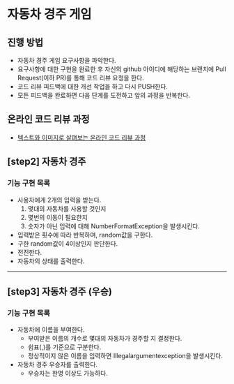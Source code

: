 # 자동차 경주 게임
## 진행 방법
* 자동차 경주 게임 요구사항을 파악한다.
* 요구사항에 대한 구현을 완료한 후 자신의 github 아이디에 해당하는 브랜치에 Pull Request(이하 PR)를 통해 코드 리뷰 요청을 한다.
* 코드 리뷰 피드백에 대한 개선 작업을 하고 다시 PUSH한다.
* 모든 피드백을 완료하면 다음 단계를 도전하고 앞의 과정을 반복한다.

## 온라인 코드 리뷰 과정
* [텍스트와 이미지로 살펴보는 온라인 코드 리뷰 과정](https://github.com/next-step/nextstep-docs/tree/master/codereview)


## [step2] 자동차 경주
### 기능 구현 목록
* 사용자에게 2개의 입력을 받는다.
    1. 몇대의 자동차를 사용할 것인지
    2. 몇번의 이동이 필요한지
    3. 숫자가 아닌 입력에 대해 NumberFormatException을 발생시킨다.
* 입력받은 횟수에 따라 반복하며, random값을 구한다.
* 구한 random값이 4이상인지 판단한다.
* 전진한다.
* 자동차의 상태를 출력한다.

---

## [step3] 자동차 경주 (우승)
### 기능 구현 목록
* 자동차에 이름을 부여한다.
    * 부여받은 이름의 개수로 몇대의 자동차가 경주할 지 결정한다.
    * 쉼표(,)를 기준으로 구분한다.
    * 정상적이지 않은 이름을 입력하면 Illegalargumentexception을 발생시킨다.
* 자동차 경주 우승자를 출력한다.
    * 우승자는 한명 이상도 가능하다.